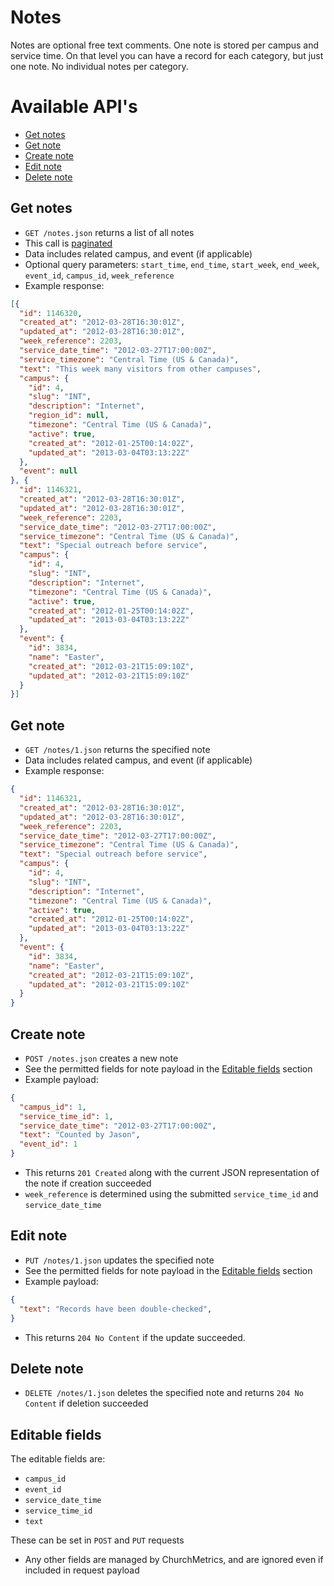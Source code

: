 # Notes

Notes are optional free text comments. One note is stored per campus and
service time. On that level you can have a record for each category, but
just one note. No individual notes per category.

# Available API's

- [Get notes](#get-notes)
- [Get note](#get-note)
- [Create note](#create-note)
- [Edit note](#edit-note)
- [Delete note](#delete-note)

## Get notes

* `GET /notes.json` returns a list of all notes
* This call is [paginated](../README.md#pagination)
* Data includes related campus, and event (if applicable)
* Optional query parameters: `start_time`, `end_time`, `start_week`, `end_week`, `event_id`, `campus_id`, `week_reference`
* Example response:
```json
[{
  "id": 1146320,
  "created_at": "2012-03-28T16:30:01Z",
  "updated_at": "2012-03-28T16:30:01Z",
  "week_reference": 2203,
  "service_date_time": "2012-03-27T17:00:00Z",
  "service_timezone": "Central Time (US & Canada)",
  "text": "This week many visitors from other campuses",
  "campus": {
    "id": 4,
    "slug": "INT",
    "description": "Internet",
    "region_id": null,
    "timezone": "Central Time (US & Canada)",
    "active": true,
    "created_at": "2012-01-25T00:14:02Z",
    "updated_at": "2013-03-04T03:13:22Z"
  },
  "event": null
}, {
  "id": 1146321,
  "created_at": "2012-03-28T16:30:01Z",
  "updated_at": "2012-03-28T16:30:01Z",
  "week_reference": 2203,
  "service_date_time": "2012-03-27T17:00:00Z",
  "service_timezone": "Central Time (US & Canada)",
  "text": "Special outreach before service",
  "campus": {
    "id": 4,
    "slug": "INT",
    "description": "Internet",
    "timezone": "Central Time (US & Canada)",
    "active": true,
    "created_at": "2012-01-25T00:14:02Z",
    "updated_at": "2013-03-04T03:13:22Z"
  },
  "event": {
    "id": 3834,
    "name": "Easter",
    "created_at": "2012-03-21T15:09:10Z",
    "updated_at": "2012-03-21T15:09:10Z"
  }
}]
```

## Get note

* `GET /notes/1.json` returns the specified note
* Data includes related campus, and event (if applicable)
* Example response:
```json
{
  "id": 1146321,
  "created_at": "2012-03-28T16:30:01Z",
  "updated_at": "2012-03-28T16:30:01Z",
  "week_reference": 2203,
  "service_date_time": "2012-03-27T17:00:00Z",
  "service_timezone": "Central Time (US & Canada)",
  "text": "Special outreach before service",
  "campus": {
    "id": 4,
    "slug": "INT",
    "description": "Internet",
    "timezone": "Central Time (US & Canada)",
    "active": true,
    "created_at": "2012-01-25T00:14:02Z",
    "updated_at": "2013-03-04T03:13:22Z"
  },
  "event": {
    "id": 3834,
    "name": "Easter",
    "created_at": "2012-03-21T15:09:10Z",
    "updated_at": "2012-03-21T15:09:10Z"
  }
}
```

## Create note

* `POST /notes.json` creates a new note
* See the permitted fields for note payload in the [Editable fields](#editable-fields) section
* Example payload:
```json
{
  "campus_id": 1,
  "service_time_id": 1,
  "service_date_time": "2012-03-27T17:00:00Z",
  "text": "Counted by Jason",
  "event_id": 1  
}
```
* This returns `201 Created` along with the current JSON representation of the note if creation succeeded
* `week_reference` is determined using the submitted `service_time_id` and `service_date_time`

## Edit note

* `PUT /notes/1.json` updates the specified note
* See the permitted fields for note payload in the [Editable fields](#editable-fields) section
* Example payload:
```json
{
  "text": "Records have been double-checked",
}
```
* This returns `204 No Content` if the update succeeded.

## Delete note

* `DELETE /notes/1.json` deletes the specified note and returns `204 No Content` if deletion succeeded

## Editable fields

The editable fields are:
- `campus_id`
- `event_id`
- `service_date_time`
- `service_time_id`
- `text`

These can be set in `POST` and `PUT` requests
- Any other fields are managed by ChurchMetrics, and are ignored even if included in request payload
